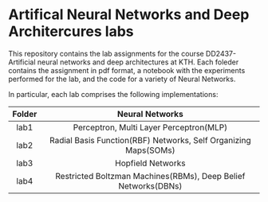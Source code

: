 # Artifical Neural Networks and Deep Architercures labs

This repository contains the lab assignments for the course DD2437-Artificial neural networks and deep architectures at KTH. Each foleder contains the assignment in pdf format, a notebook with the experiments performed for the lab, and the code for a variety of Neural Networks.

In particular, each lab comprises the following implementations:

| **Folder** |                       **Neural Networks**                       |
|:----------:|:---------------------------------------------------------------:|
|    lab1    |             Perceptron, Multi Layer Perceptron(MLP)             |
|    lab2    | Radial Basis Function(RBF) Networks, Self Organizing Maps(SOMs) |
|    lab3    |                        Hopfield Networks                        |
|    lab4    |  Restricted Boltzman Machines(RBMs), Deep Belief Networks(DBNs) |
